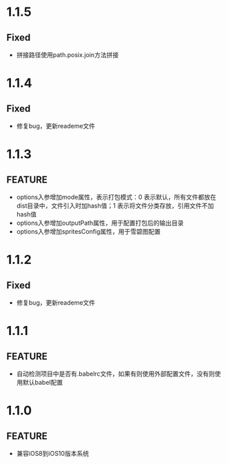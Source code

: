 # 1.1.5

## Fixed

- 拼接路径使用path.posix.join方法拼接

# 1.1.4

## Fixed

- 修复bug，更新reademe文件

# 1.1.3

## FEATURE

- options入参增加mode属性，表示打包模式：0 表示默认，所有文件都放在dist目录中，文件引入时加hash值；1 表示将文件分类存放，引用文件不加hash值
- options入参增加outputPath属性，用于配置打包后的输出目录
- options入参增加spritesConfig属性，用于雪碧图配置

# 1.1.2

## Fixed

- 修复bug，更新reademe文件

# 1.1.1

## FEATURE

- 自动检测项目中是否有.babelrc文件，如果有则使用外部配置文件，没有则使用默认babel配置

# 1.1.0

## FEATURE

- 兼容iOS8到iOS10版本系统
